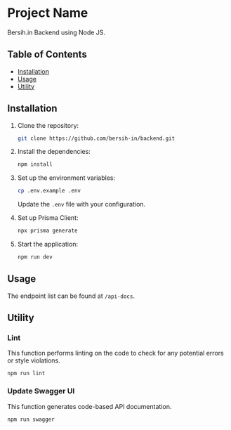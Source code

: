 # Project Name

Bersih.in Backend using Node JS.

## Table of Contents

- [Installation](#installation)
- [Usage](#usage)
- [Utility](#utility)


## Installation

1. Clone the repository:

   ```bash
   git clone https://github.com/bersih-in/backend.git
   ```

2. Install the dependencies:

   ```bash
   npm install
   ```

3. Set up the environment variables:

   ```bash
   cp .env.example .env
   ```

   Update the `.env` file with your configuration.

4. Set up Prisma Client:

   ```bash
   npx prisma generate
   ```

5. Start the application:

   ```bash
   npm run dev
   ```

## Usage

The endpoint list can be found at `/api-docs`.

## Utility
### Lint
This function performs linting on the code to check for any potential errors or style violations.

`npm run lint`

### Update Swagger UI
This function generates code-based API documentation.

`npm run swagger`